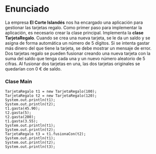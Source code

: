 # Enunciado
>
La empresa **El Corte Islandés** nos ha encargado una aplicación para gestionar las tarjetas regalo. Como primer paso para implementar la aplicación, es necesario crear la clase principal. Implementa la **clase TarjetaRegalo**. Cuando se crea una nueva tarjeta, se le da un saldo y se asigna de forma automática un número de 5 dígitos. Si se intenta gastar más dinero del que tiene la tarjeta, se debe mostrar un mensaje de error. Dos tarjetas regalo se pueden fusionar creando una nueva tarjeta con la suma del saldo que tenga cada una y un nuevo número aleatorio de 5 cifras. Al fusionar dos tarjetas en una, las dos tarjetas originales se quedarían con 0 € de saldo.
>
### Clase Main
>
```
TarjetaRegalo t1 = new TarjetaRegalo(100);
TarjetaRegalo t2 = new TarjetaRegalo(120);
System.out.println(t1);
System.out.println(t2);
t1.gasta(45.90);
t2.gasta(5);
t2.gasta(200);
t1.gasta(3.55);
System.out.println(t1);
System.out.println(t2);
TarjetaRegalo t3 = t1.fusionaCon(t2);
System.out.println(t1);
System.out.println(t2);
System.out.println(t3);

```
